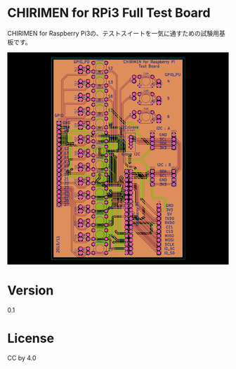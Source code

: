 # CHIRIMEN for RPi3 Full Test Board

CHIRIMEN for Raspberry Pi3の、テストスイートを一気に通すための試験用基板です。

![board](./board.png)

# Version

0.1

# License

CC by 4.0







